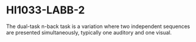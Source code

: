 # HI1033-LABB-2
The dual-task n-back task is a variation where two independent sequences are presented  simultaneously, typically one auditory and one visual. 
